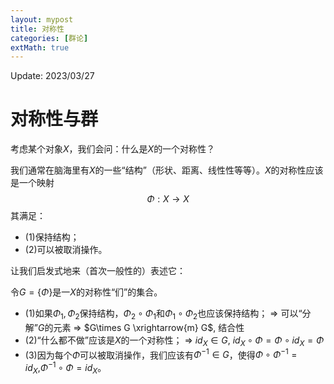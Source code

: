 ```yaml
---
layout: mypost
title: 对称性
categories: [群论]
extMath: true
---
```


Update: 2023/03/27

# 对称性与群
考虑某个对象$X$，我们会问：什么是$X$的一个对称性？

我们通常在脑海里有$X$的一些“结构”（形状、距离、线性性等等）。$X$的对称性应该是一个映射
$$
\Phi:X\to X
$$
其满足：
- (1)保持结构；
- (2)可以被取消操作。

让我们启发式地来（首次一般性的）表述它：

令$G=\{\Phi\}$是一$X$的对称性“们”的集合。
- (1)如果$\Phi_{1},\Phi_{2}$保持结构，$\Phi_{2}\circ\Phi_{1}$和$\Phi_{1}\circ\Phi_{2}$也应该保持结构；
$\Rightarrow$ 可以“分解”$G$的元素 $\Rightarrow$ $G\times G \xrightarrow{m} G$, 结合性
- (2)“什么都不做”应该是$X$的一个对称性；
$\Rightarrow$ $id_{X}\in G$, $id_{X}\circ\Phi=\Phi\circ id_{X}=\Phi$
- (3)因为每个$\Phi$可以被取消操作，我们应该有$\Phi^{-1}\in G$，使得$\Phi\circ\Phi^{-1}=id_{X}$,$\Phi^{-1}\circ\Phi=id_{X}$。
